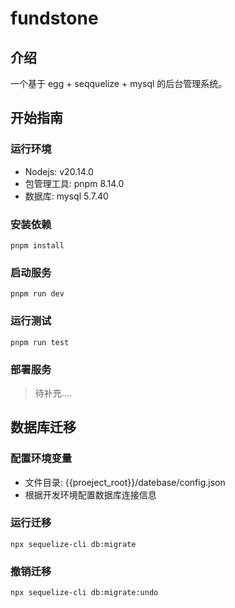 # fundstone

## 介绍

一个基于 egg + seqquelize + mysql 的后台管理系统。

## 开始指南

### 运行环境

- Nodejs: v20.14.0
- 包管理工具:  pnpm 8.14.0
- 数据库: mysql 5.7.40

### 安装依赖

`pnpm install`

### 启动服务

`pnpm run dev`

### 运行测试

`pnpm run test`

### 部署服务
> 待补充....


## 数据库迁移

### 配置环境变量

- 文件目录: {{proeject_root}}/datebase/config.json
- 根据开发环境配置数据库连接信息

### 运行迁移

`npx sequelize-cli db:migrate`

### 撤销迁移

`npx sequelize-cli db:migrate:undo`